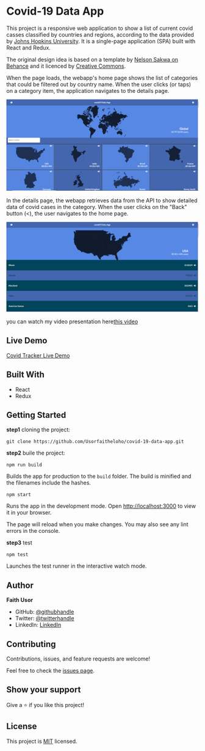 # Covid-19 Data App

This project is a responsive web application to show a list of current covid casses classified by countries and regions, according to the data provided by [Johns Hopkins University](https://systems.jhu.edu/research/public-health/ncov/).
It is a single-page application (SPA) built with React and Redux.

The original design idea is based on a template by [Nelson Sakwa on Behance](https://www.behance.net/sakwadesignstudio) and it licenced by [Creative Commons](https://creativecommons.org/licenses/by-nc/4.0/).

When the page loads, the webapp's home page shows the list of categories that could be filtered out by country name. When the user clicks (or taps) on a category item, the application navigates to the details page.

![image](./public/screenshot1.PNG)

In the details page, the webapp retrieves data from the API to show detailed data of covid cases in the category. When the user clicks on the "Back" button (<), the user navigates to the home page.

![image](./public/screenshot2.PNG)

you can watch my video presentation here[this video](https://www.loom.com/share/fc770c3bd8cf4543b1c050ab5e52aa0b)


## Live Demo
[Covid Tracker Live Demo](https://covid-19-data-app.netlify.app/)

## Built With
- React
- Redux

## Getting Started
**step1** cloning the project:
```
git clone https://github.com/Usorfaitheloho/covid-19-data-app.git
```
**step2** buile the project:
```
npm run build
```

Builds the app for production to the `build` folder.
The build is minified and the filenames include the hashes.

```
npm start
```
Runs the app in the development mode.
Open [http://localhost:3000](http://localhost:3000) to view it in your browser.

The page will reload when you make changes.
You may also see any lint errors in the console.

**step3** test
```
npm test
```
Launches the test runner in the interactive watch mode.
## Author
**Faith Usor**
- GitHub: [@githubhandle](https://github.com/usorfaitheloho)
- Twitter: [@twitterhandle](https://twitter.com/faith-usor16)
- LinkedIn: [LinkedIn](https://www.linkedin.com/in/faith-usor/)

## Contributing

Contributions, issues, and feature requests are welcome!

Feel free to check the [issues page](../../issues/).

## Show your support

Give a ⭐️ if you like this project!

## License

This project is [MIT](./MIT.md) licensed.